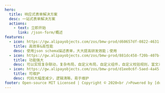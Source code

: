 ```yaml
---
hero:
  title: 响应式表单解决方案
  desc: 一站式表单解决方案
  actions:
    - text: 立即开始
      link: /json-form/概述
features:
  - icon: https://gw.alipayobjects.com/zos/bmw-prod/d60657df-0822-4631-9d7c-e7a869c2f21c/k79dmz3q_w126_h126.png
    title: 高效率&高性能
    desc: 使用json schema描述表单，大大提高研发效能；使用
  - icon: https://gw.alipayobjects.com/zos/bmw-prod/881dc458-f20b-407b-947a-95104b5ec82b/k79dm8ih_w144_h144.png
    title: 功能强大
    desc: 可以实现复杂联动，复杂布局，自定义布局，自定义组件，自定义校验规则，富文本渲染
  - icon: https://gw.alipayobjects.com/zos/bmw-prod/d1ee0c6f-5aed-4a45-a507-339a4bfe076c/k7bjsocq_w144_h144.png
    title: 可维护
    desc: 代码大幅度减少，逻辑清晰，易于维护
footer: Open-source MIT Licensed | Copyright © 2020<br />Powered by [dumi](https://d.umijs.org)
---
```

